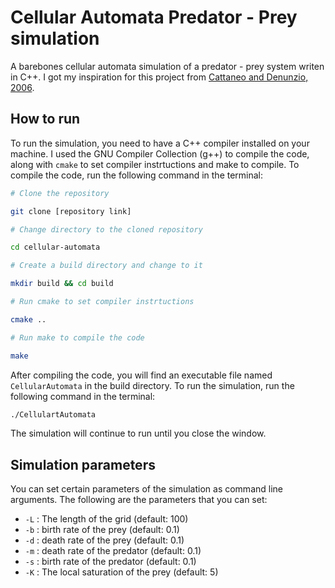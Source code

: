 # Cellular Automata Predator - Prey simulation

A barebones cellular automata simulation of a predator - prey system writen in C++. I got my inspiration for this project from [Cattaneo and Denunzio, 2006](https://web2.qatar.cmu.edu/~gdicaro/15382-Spring18/additional/prey-predator-CA-2006.pdf).

## How to run

To run the simulation, you need to have a C++ compiler installed on your machine. I used the GNU Compiler Collection (g++) to compile the code, along with `cmake` to set compiler instrtuctions and make to compile. To compile the code, run the following command in the terminal:

```bash
# Clone the repository

git clone [repository link]

# Change directory to the cloned repository

cd cellular-automata

# Create a build directory and change to it

mkdir build && cd build

# Run cmake to set compiler instrtuctions

cmake ..

# Run make to compile the code

make
```

After compiling the code, you will find an executable file named `CellularAutomata` in the build directory. To run the simulation, run the following command in the terminal:

```bash
./CellulartAutomata
```

The simulation will continue to run until you close the window.

## Simulation parameters

You can set certain parameters of the simulation as command line arguments. The following are the parameters that you can set:

- `-L` : The length of the grid (default: 100)
- `-b` : birth rate of the prey (default: 0.1)
- `-d` : death rate of the prey (default: 0.1)
- `-m` : death rate of the predator (default: 0.1)
- `-s` : birth rate of the predator (default: 0.1)
- `-K` : The local saturation of the prey (default: 5)

